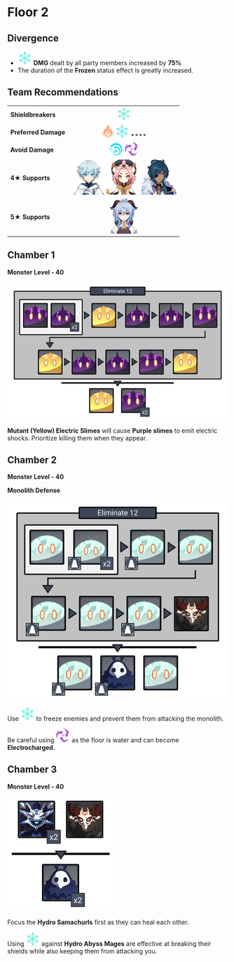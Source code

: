 # Floor 2

## Divergence

* ![](../.gitbook/assets/cryo_small.png) **DMG** dealt by all party members increased by **75%**
* The duration of the **Frozen** status effect is greatly increased.

## Team Recommendations

|  |  |
| :--- | :---: |
| **Shieldbreakers** | ![](../.gitbook/assets/cryo_small.png) |
| **Preferred Damage** | ![](../.gitbook/assets/pyro_small.png)![](../.gitbook/assets/cryo_small.png)  **** |
| **Avoid Damage** | ![](../.gitbook/assets/hydro_small.png) ![](../.gitbook/assets/electro_small.png)  |
| **4**★ **Supports** | ![](../.gitbook/assets/ui_avataricon_chongyun.png)![](../.gitbook/assets/ui_avataricon_diona.png)![](../.gitbook/assets/ui_avataricon_kaeya.png) |
| **5**★ **Supports** | ![](../.gitbook/assets/ui_avataricon_ganyu.png) |

## Chamber 1

**Monster Level - 40** 

![](../.gitbook/assets/2-1.png)

  
**Mutant \(Yellow\) Electric Slimes** will cause **Purple slimes** to emit electric shocks. Prioritize killing them when they appear.

## **Chamber 2**

**Monster Level - 40** 

**Monolith Defense**

![](../.gitbook/assets/2-2.png)

Use ![](../.gitbook/assets/cryo_small.png) to freeze enemies and prevent them from attacking the monolith.

Be careful using ![](../.gitbook/assets/electro_small.png) as the floor is water and can become **Electrocharged.**

## **Chamber 3**

**Monster Level - 40**

![](../.gitbook/assets/2-3.png)

Focus the **Hydro Samachurls** first as they can heal each other.

Using ![](../.gitbook/assets/cryo_small.png) against **Hydro Abyss Mages** are effective at breaking their shields while also keeping them from attacking you.

